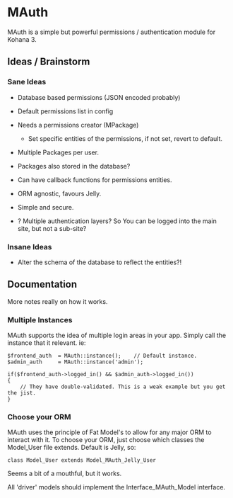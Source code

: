 # MAuth

MAuth is a simple but powerful permissions / authentication module for Kohana 3.

## Ideas / Brainstorm

### Sane Ideas

- Database based permissions (JSON encoded probably)
- Default permissions list in config
- Needs a permissions creator (MPackage)
	- Set specific entities of the permissions, if not set, revert to default.
- Multiple Packages per user.
- Packages also stored in the database?
- Can have callback functions for permissions entities.
- ORM agnostic, favours Jelly.
- Simple and secure.

- ? Multiple authentication layers? So You can be logged into the main site, but not a sub-site?

### Insane Ideas

- Alter the schema of the database to reflect the entities?!


## Documentation

More notes really on how it works.

### Multiple Instances

MAuth supports the idea of multiple login areas in your app. Simply call the instance that it relevant. ie:

	$frontend_auth	= MAuth::instance();	// Default instance.
	$admin_auth 	= MAuth::instance('admin');
	
	if($frontend_auth->logged_in() && $admin_auth->logged_in())
	{
		// They have double-validated. This is a weak example but you get the jist.
	}

### Choose your ORM

MAuth uses the principle of Fat Model's to allow for any major ORM to interact with it. To choose your ORM,
just choose which classes the Model_User file extends. Default is Jelly, so:

	class Model_User extends Model_MAuth_Jelly_User
	
Seems a bit of a mouthful, but it works.

All 'driver' models should implement the Interface_MAuth_Model interface.